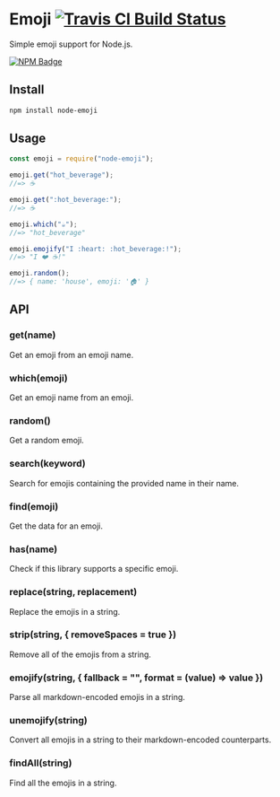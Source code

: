 # Emoji [![Travis CI Build Status](https://img.shields.io/travis/omnidan/node-emoji/master.svg?style=for-the-badge)](https://travis-ci.org/omnidan/node-emoji)

Simple emoji support for Node.js.

[![NPM Badge](https://nodei.co/npm/node-emoji.png)](https://npmjs.com/package/node-emoji)

## Install

```sh
npm install node-emoji
```

## Usage

```js
const emoji = require("node-emoji");

emoji.get("hot_beverage");
//=> ☕️

emoji.get(":hot_beverage:");
//=> ☕️

emoji.which("☕️");
//=> "hot_beverage"

emoji.emojify("I :heart: :hot_beverage:!");
//=> "I ❤️ ☕️!"

emoji.random();
//=> { name: 'house', emoji: '🏠' }
```

## API

### get(name)

Get an emoji from an emoji name.

### which(emoji)

Get an emoji name from an emoji.

### random()

Get a random emoji.

### search(keyword)

Search for emojis containing the provided name in their name.

### find(emoji)

Get the data for an emoji.

### has(name)

Check if this library supports a specific emoji.

### replace(string, replacement)

Replace the emojis in a string.

### strip(string, { removeSpaces = true })

Remove all of the emojis from a string.

### emojify(string, { fallback = "", format = (value) => value })

Parse all markdown-encoded emojis in a string.

### unemojify(string)

Convert all emojis in a string to their markdown-encoded counterparts.

### findAll(string)

Find all the emojis in a string.
